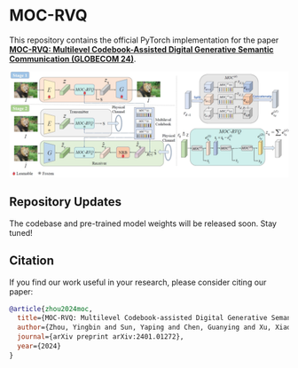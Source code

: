 # MOC-RVQ

This repository contains the official PyTorch implementation for the paper  
**[MOC-RVQ: Multilevel Codebook-Assisted Digital Generative Semantic Communication (GLOBECOM 24)](https://arxiv.org/abs/2401.01272)**.

![Paper Overview](./assets/moc_rvq.png)

## Repository Updates
The codebase and pre-trained model weights will be released soon. Stay tuned!

## Citation
If you find our work useful in your research, please consider citing our paper:

```bibtex
@article{zhou2024moc,
  title={MOC-RVQ: Multilevel Codebook-assisted Digital Generative Semantic Communication},
  author={Zhou, Yingbin and Sun, Yaping and Chen, Guanying and Xu, Xiaodong and Chen, Hao and Huang, Binhong and Cui, Shuguang and Zhang, Ping},
  journal={arXiv preprint arXiv:2401.01272},
  year={2024}
}

